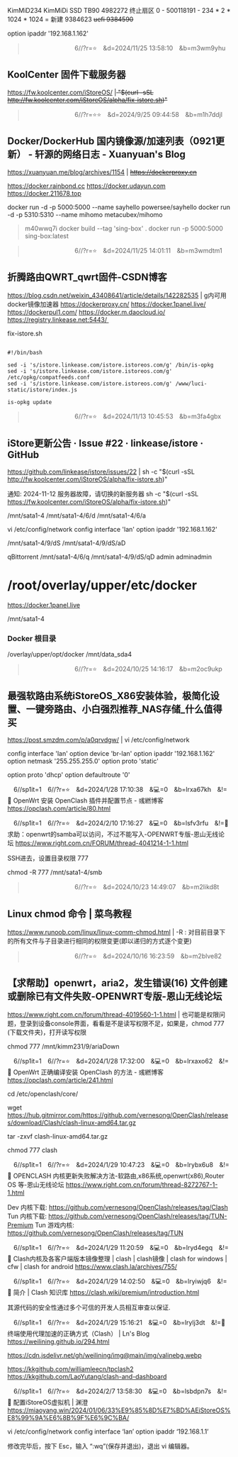 
KimMiD234
KimMiDi SSD TB90
4982272
终止扇区
0 - 500118191 - 234 * 2 * 1024 * 1024 = 
新建 9384623
<del>uefi 9384590</del>

option ipaddr '192.168.1.162'

>　　　　　　　　6//?r=⭐　&d=2024/11/25 13:58:10　&b=m3wm9yhu
## KoolCenter 固件下载服务器
https://fw.koolcenter.com/iStoreOS/
|<del>
"$(curl -sSL http://fw.koolcenter.com/iStoreOS/alpha/fix-istore.sh)"
</del>

>　　　　　　　　6//?r=⭐⭐　&d=2024/9/25 09:44:58　&b=m1h7ddjl
## Docker/DockerHub 国内镜像源/加速列表（0921更新） - 轩源的网络日志 - Xuanyuan's Blog
https://xuanyuan.me/blog/archives/1154
|
<del>
https://dockerproxy.cn
</del>

https://docker.rainbond.cc
https://docker.udayun.com
https://docker.211678.top

docker run -d -p 5000:5000 --name sayhello powersee/sayhello
docker run -d -p 5310:5310 --name mihomo metacubex/mihomo
>m40wwq7i
docker build --tag 'sing-box' .
docker run -p 5000:5000 sing-box:latest

>　　　　　　　　6//?r=⭐　&d=2024/11/25 14:01:11　&b=m3wmdtm1
## 折腾路由QWRT_qwrt固件-CSDN博客
https://blog.csdn.net/weixin_43408641/article/details/142282535
|
g内可用docker镜像加速器
https://dockerproxy.cn/
https://docker.1panel.live/
https://dockerpul1.com/
https://docker.m.daocloud.io/
https://registry.linkease.net:5443/ 

fix-istore.sh
```tip

#!/bin/bash

sed -i 's/istore.linkease.com/istore.istoreos.com/g' /bin/is-opkg
sed -i 's/istore.linkease.com/istore.istoreos.com/g' /etc/opkg/compatfeeds.conf
sed -i 's/istore.linkease.com/istore.istoreos.com/g' /www/luci-static/istore/index.js

is-opkg update
```
>　　　　　　　　6//?r=⭐　&d=2024/11/13 10:45:53　&b=m3fa4gbx
## iStore更新公告 · Issue #22 · linkease/istore · GitHub
https://github.com/linkease/istore/issues/22
|
sh -c "$(curl -sSL http://fw.koolcenter.com/iStoreOS/alpha/fix-istore.sh)"

通知: 2024-11-12 服务器故障，请切换的新服务器
sh -c "$(curl -sSL https://fw.koolcenter.com/iStoreOS/alpha/fix-istore.sh)"

/mnt/sata1-4
/mnt/sata1-4/6/d
/mnt/sata1-4/6/a

vi /etc/config/network
config interface 'lan'
	option ipaddr '192.168.1.162'

/mnt/sata1-4/9/dS
/mnt/sata1-4/9/dS/aD

qBittorrent
/mnt/sata1-4/6/q
/mnt/sata1-4/9/dS/qD
admin
adminadmin

# /root/overlay/upper/etc/docker
https://docker.1panel.live

/mnt/sata1-4

### Docker 根目录
/overlay/upper/opt/docker
/mnt/data_sda4

>　　　　　　　　6//?r=⭐　&d=2024/10/25 14:16:17　&b=m2oc9ukp
## 最强软路由系统iStoreOS_X86安装体验，极简化设置、一键旁路由、小白强烈推荐_NAS存储_什么值得买
https://post.smzdm.com/p/a0qrvdgw/
|
vi /etc/config/network

config interface 'lan'
	option device 'br-lan'
	option ipaddr '192.168.1.162'
	option netmask '255.255.255.0'
	option proto 'static'

option proto 'dhcp'
option defaultroute '0'

　6//sp1it=1　6//?r=⭐　&d=2024/1/28 17:10:38　&💻=0　&b=lrxa67kh　&!=🌸
OpenWrt 安装 OpenClash 插件并配置节点 - 彧繎博客
https://opclash.com/article/80.html

　6//sp1it=1　6//?r=⭐　&d=2024/2/10 17:16:27　&💻=0　&b=lsfv3rfu　&!=🌸
求助：openwrt的samba可以访问，不过不能写入-OPENWRT专版-恩山无线论坛
https://www.right.com.cn/FORUM/thread-4041214-1-1.html

SSH进去，设置目录权限 777

chmod -R 777 /mnt/sata1-4/smb

>　　　　　　　　6//?r=⭐　&d=2024/10/23 14:49:07　&b=m2likd8t
## Linux chmod 命令 | 菜鸟教程
https://www.runoob.com/linux/linux-comm-chmod.html
|
-R : 对目前目录下的所有文件与子目录进行相同的权限变更(即以递归的方式逐个变更)

>　　　　　　　　6//?r=⭐　&d=2024/10/16 16:23:59　&b=m2blve82
## 【求帮助】openwrt，aria2，发生错误(16) 文件创建或删除已有文件失败-OPENWRT专版-恩山无线论坛
https://www.right.com.cn/forum/thread-4019560-1-1.html
|
也可能是权限问题，登录到设备console界面，看看是不是读写权限不足，如果是，chmod 777 (下载文件夹)，打开读写权限

chmod 777 /mnt/kimm231/9/ariaDown

　6//sp1it=1　6//?r=⭐　&d=2024/1/28 17:32:00　&💻=0　&b=lrxaxo62　&!=🌸
OpenWrt 正确编译安装 OpenClash 的方法 - 彧繎博客
https://opclash.com/article/241.html

cd /etc/openclash/core/ 

wget https://hub.gitmirror.com/https://github.com/vernesong/OpenClash/releases/download/Clash/clash-linux-amd64.tar.gz

tar -zxvf clash-linux-amd64.tar.gz

chmod 777 clash

　6//sp1it=1　6//?r=⭐　&d=2024/1/29 10:47:23　&💻=0　&b=lrybx6u8　&!=🌸
OPENCLASH 内核更新失败解决方法-软路由,x86系统,openwrt(x86),Router OS 等-恩山无线论坛
https://www.right.com.cn/forum/thread-8272767-1-1.html

Dev 内核下载: https://github.com/vernesong/OpenClash/releases/tag/Clash
Tun 内核下载: https://github.com/vernesong/OpenClash/releases/tag/TUN-Premium
Tun 游戏内核: https://github.com/vernesong/OpenClash/releases/tag/TUN

　6//sp1it=1　6//?r=⭐　&d=2024/1/29 11:20:59　&💻=0　&b=lryd4egq　&!=🌸
Clash内核及各客户端版本镜像整理 | clash | clash镜像 | clash for windows | cfw | clash for android
https://www.clash.la/archives/755/

　6//sp1it=1　6//?r=⭐　&d=2024/1/29 14:02:50　&💻=0　&b=lryiwjq6　&!=🌸
简介 | Clash 知识库
https://clash.wiki/premium/introduction.html

其源代码的安全性通过多个可信的开发人员相互审查以保证.

　6//sp1it=1　6//?r=⭐　&d=2024/1/29 15:16:21　&💻=0　&b=lrylj3dt　&!=🌸
终端使用代理加速的正确方式（Clash） | Ln's Blog
https://weilining.github.io/294.html

https://cdn.jsdelivr.net/gh/weilining/img@main/img/valinebg.webp

https://kkgithub.com/williamleecn/tpclash2
https://kkgithub.com/LaoYutang/clash-and-dashboard

　6//sp1it=1　6//?r=⭐　&d=2024/2/7 13:58:30　&💻=0　&b=lsbdpn7s　&!=🌸
配置iStoreOS虚拟机 | 渊澄
https://miaoyang.win/2024/01/06/33%E9%85%8D%E7%BD%AEiStoreOS%E8%99%9A%E6%8B%9F%E6%9C%BA/

vi /etc/config/network
config interface ‘lan’
option ipaddr ‘192.168.1.1’

修改完毕后，按下 Esc，输入 “:wq”(保存并退出)，退出 vi 编辑器。
